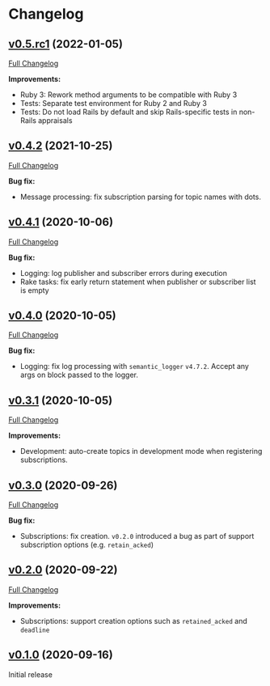 # Changelog

## [v0.5.rc1](https://github.com/keypup-io/cloudenvoy/tree/v0.5.rc1) (2022-01-05)

[Full Changelog](https://github.com/keypup-io/cloudenvoy/compare/v0.4.2...v0.5.rc1)

**Improvements:**
- Ruby 3: Rework method arguments to be compatible with Ruby 3
- Tests: Separate test environment for Ruby 2 and Ruby 3
- Tests: Do not load Rails by default and skip Rails-specific tests in non-Rails appraisals

## [v0.4.2](https://github.com/keypup-io/cloudenvoy/tree/v0.4.2) (2021-10-25)

[Full Changelog](https://github.com/keypup-io/cloudenvoy/compare/v0.4.1...v0.4.2)

**Bug fix:**
- Message processing: fix subscription parsing for topic names with dots.

## [v0.4.1](https://github.com/keypup-io/cloudenvoy/tree/v0.4.1) (2020-10-06)

[Full Changelog](https://github.com/keypup-io/cloudenvoy/compare/v0.4.0...v0.4.1)

**Bug fix:**
- Logging: log publisher and subscriber errors during execution
- Rake tasks: fix early return statement when publisher or subscriber list is empty

## [v0.4.0](https://github.com/keypup-io/cloudenvoy/tree/v0.4.0) (2020-10-05)

[Full Changelog](https://github.com/keypup-io/cloudenvoy/compare/v0.3.1...v0.4.0)

**Bug fix:**
- Logging: fix log processing with `semantic_logger` `v4.7.2`. Accept any args on block passed to the logger.

## [v0.3.1](https://github.com/keypup-io/cloudenvoy/tree/v0.3.1) (2020-10-05)

[Full Changelog](https://github.com/keypup-io/cloudenvoy/compare/v0.3.0...v0.3.1)

**Improvements:**
- Development: auto-create topics in development mode when registering subscriptions.

## [v0.3.0](https://github.com/keypup-io/cloudenvoy/tree/v0.3.0) (2020-09-26)

[Full Changelog](https://github.com/keypup-io/cloudenvoy/compare/v0.2.0...v0.3.0)

**Bug fix:**
- Subscriptions: fix creation. `v0.2.0` introduced a bug as part of support subscription options (e.g. `retain_acked`)

## [v0.2.0](https://github.com/keypup-io/cloudenvoy/tree/v0.2.0) (2020-09-22)

[Full Changelog](https://github.com/keypup-io/cloudenvoy/compare/v0.1.0...v0.2.0)

**Improvements:**
- Subscriptions: support creation options such as `retained_acked` and `deadline`

## [v0.1.0](https://github.com/keypup-io/cloudenvoy/tree/v0.1.0) (2020-09-16)
Initial release